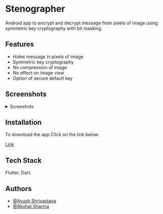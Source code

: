 
# Stenographer
Android app to encrypt and decrypt message from pixels of image using symmetric key cryptography with bit masking.

## Features

- Hides message in pixels of image
- Symmetric key cryptography
- No compression of image
- No effect on image view
- Option of secure default key

## Screenshots
<details><summary>Screeshots</summary>
  <img src="https://github.com/Ethical-coder/Image_cryptography/blob/main/sc/Screenshot_1631183894.png" width="200" height="400"> 
  <img src="https://github.com/Ethical-coder/Image_cryptography/blob/main/sc/Screenshot_1631184175.png" width="200" height="400"> 
  <img src="https://github.com/Ethical-coder/Image_cryptography/blob/main/sc/Screenshot_1631184190.png" width="200" height="400"> 
  <img src="https://github.com/Ethical-coder/Image_cryptography/blob/main/sc/Screenshot_1631184207.png" width="200" height="400"> 
  <img src="https://github.com/Ethical-coder/Image_cryptography/blob/main/sc/Screenshot_1631184269.png" width="200" height="400"> 
  <img src="https://github.com/Ethical-coder/Image_cryptography/blob/main/sc/Screenshot_1631184284.png" width="200" height="400"> 


</details>

## Installation

To download the app Click on the link below.


  [Link](https://github.com/Ethical-coder/Image_cryptography/blob/main/apk/app-release.apk?raw=true)
  
## Tech Stack

Flutter, Dart.

  
## Authors

- [@Ayush Shrivastava](https://github.com/Ethical-coder)
- [@Akshat Sharma](https://github.com/coder-iota)

  
  
